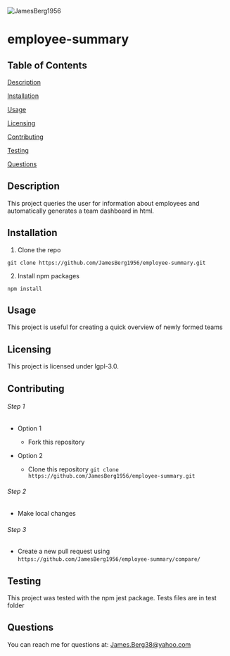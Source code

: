 ![JamesBerg1956](https://avatars0.githubusercontent.com/u/59320072?v=4)
# employee-summary

## Table of Contents

[Description](./README.md#Description)

[Installation](./README.md#Installation)

[Usage](./README.md#Usage)

[Licensing](./README.md#Licensing)

[Contributing](./README.md#Contributing)

[Testing](./README.md#Testing)

[Questions](./README.md#Questions)
## Description
                        
This project queries the user for information about employees and automatically generates a team dashboard in html.
## Installation
                        
1. Clone the repo
                        
`git clone https://github.com/JamesBerg1956/employee-summary.git`
                        
2. Install npm packages
                        
`npm install`
## Usage
                        
This project is useful for creating a quick overview of newly formed teams
## Licensing
                        
This project is licensed under lgpl-3.0.
## Contributing
                        
###### Step 1
                        
* Option 1
                        
  - Fork this repository
                        
* Option 2
                        
  - Clone this repository `git clone https://github.com/JamesBerg1956/employee-summary.git`
                        
###### Step 2
                        
* Make local changes
                        
###### Step 3
                        
* Create a new pull request using `https://github.com/JamesBerg1956/employee-summary/compare/`
## Testing
                        
This project was tested with the npm jest package. Tests files are in test folder
## Questions
                        
You can reach me for questions at: James.Berg38@yahoo.com